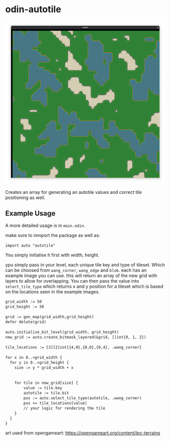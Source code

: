 # odin-autotile

![Screenshot of the autotile result](docs/example.png)

Creates an array for generating an autotile values and correct tile positioning as well.

## Example Usage

A more detailed usage is in `main.odin`.

make sure to imnport the package as well as:

`import auto "autotile"`

You simply initialise it first with width, height.

ypu simply pass in your level, each unique tile key and type of tileset. Which can be choosed from `wang_corner`, `wang_edge` and `blob`. each has an example image you can use. this will return an array of the new grid with layers to allow for overlapping. You can then pass the value into `select_tile_type` which returns x and y position for a tileset which is based on the locations seen in the example images.

```odin
grid_width := 50
grid_height := 50
  
grid := gen_map(grid_width,grid_height)
defer delete(grid)

auto.initialise_bit_level(grid_width, grid_height)    
new_grid := auto.create_bitmask_layered(&grid, []int{0, 1, 2})

tile_locations := [3][2]int{{4,0},{0,0},{0,4}, .wang_corner}

for x in 0..<grid_width {
  for y in 0..<grid_height {
    size := y * grid_width + x                
    
    
    for tile in new_grid[size] {
        value := tile.key
        autotile := tile.bit
        pos := auto.select_tile_type(autotile, .wang_corner)
        pos += tile_locations[value]
        // your logic for rendering the tile
    }
  }
}

```

art used from opengameart:
https://opengameart.org/content/lpc-terrains
